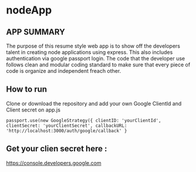 # nodeApp

## APP SUMMARY
The purpose of this resume style web app is to show off the developers talent in creating node applications using express. 
This also includes authentication via google passport login. The code that the developer use follows clean and modular 
coding standard to make sure that every piece of code is organize and independent freach other.

## How to run
Clone or download the repository and add your own Google ClientId and Client secret on app.js

`passport.use(new GoogleStrategy({
  clientID: 'yourClientId',
  clientSecret: 'yourClientSecret',
  callbackURL: 'http://localhost:3000/auth/google/callback'
}`

## Get your clien secret here :
https://console.developers.google.com
